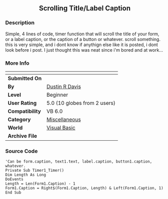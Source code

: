 ﻿<div align="center">

## Scrolling Title/Label Caption


</div>

### Description

Simple, 4 lines of code, timer function that will scroll the title of your form, or a label caption, or the caption of a button or whatever. scroll something. this is very simple, and i dont know if anythign else like it is posted, i dont look before i post. I just thought this was neat since i'm bored and at work...
 
### More Info
 


<span>             |<span>
---                |---
**Submitted On**   |
**By**             |[Dustin R Davis](https://github.com/Planet-Source-Code/PSCIndex/blob/master/ByAuthor/dustin-r-davis.md)
**Level**          |Beginner
**User Rating**    |5.0 (10 globes from 2 users)
**Compatibility**  |VB 6\.0
**Category**       |[Miscellaneous](https://github.com/Planet-Source-Code/PSCIndex/blob/master/ByCategory/miscellaneous__1-1.md)
**World**          |[Visual Basic](https://github.com/Planet-Source-Code/PSCIndex/blob/master/ByWorld/visual-basic.md)
**Archive File**   |[](https://github.com/Planet-Source-Code/dustin-r-davis-scrolling-title-label-caption__1-37170/archive/master.zip)





### Source Code

```
'Can be form.caption, text1.text, label.caption, button1.caption, whatever.
Private Sub Timer1_Timer()
Dim Length As Long
DoEvents
Length = Len(Form1.Caption) - 1
Form1.Caption = Right$(Form1.Caption, Length) & Left(Form1.Caption, 1)
End Sub
```

